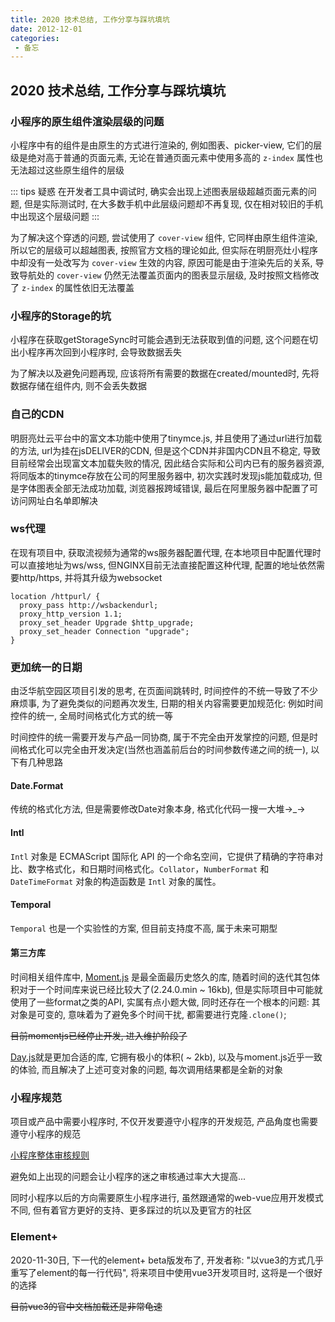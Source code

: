 ```yaml
---
title: 2020 技术总结, 工作分享与踩坑填坑
date: 2012-12-01
categories:
 - 备忘
---
```


## 2020 技术总结, 工作分享与踩坑填坑

### 小程序的原生组件渲染层级的问题

小程序中有的组件是由原生的方式进行渲染的, 例如图表、picker-view, 它们的层级是绝对高于普通的页面元素, 无论在普通页面元素中使用多高的 `z-index` 属性也无法超过这些原生组件的层级

::: tips 疑惑
在开发者工具中调试时, 确实会出现上述图表层级超越页面元素的问题, 但是实际测试时, 在大多数手机中此层级问题却不再复现, 仅在相对较旧的手机中出现这个层级问题
:::

为了解决这个穿透的问题, 尝试使用了 `cover-view` 组件, 它同样由原生组件渲染, 所以它的层级可以超越图表, 按照官方文档的理论如此, 但实际在明厨亮灶小程序中却没有一处改写为 `cover-view` 生效的内容, 原因可能是由于渲染先后的关系, 导致导航处的 `cover-view` 仍然无法覆盖页面内的图表显示层级, 及时按照文档修改了 `z-index` 的属性依旧无法覆盖

### 小程序的Storage的坑

小程序在获取getStorageSync时可能会遇到无法获取到值的问题, 这个问题在切出小程序再次回到小程序时, 会导致数据丢失

为了解决以及避免问题再现, 应该将所有需要的数据在created/mounted时, 先将数据存储在组件内, 则不会丢失数据

### 自己的CDN

明厨亮灶云平台中的富文本功能中使用了tinymce.js, 并且使用了通过url进行加载的方法, url为挂在jsDELIVER的CDN, 但是这个CDN并非国内CDN且不稳定, 导致目前经常会出现富文本加载失败的情况, 因此结合实际和公司内已有的服务器资源, 将同版本的tinymce存放在公司的阿里服务器中, 初次实践时发现js能加载成功, 但是字体图表全部无法成功加载, 浏览器报跨域错误, 最后在阿里服务器中配置了可访问网址白名单即解决

### ws代理

在现有项目中, 获取流视频为通常的ws服务器配置代理, 在本地项目中配置代理时可以直接地址为ws/wss, 但NGINX目前无法直接配置这种代理, 配置的地址依然需要http/https, 并将其升级为websocket

```shell
location /httpurl/ {
  proxy_pass http://wsbackendurl;
  proxy_http_version 1.1;
  proxy_set_header Upgrade $http_upgrade;
  proxy_set_header Connection "upgrade";
}
```

### 更加统一的日期

由泛华航空园区项目引发的思考, 在页面间跳转时, 时间控件的不统一导致了不少麻烦事, 为了避免类似的问题再次发生, 日期的相关内容需要更加规范化: 例如时间控件的统一, 全局时间格式化方式的统一等

时间控件的统一需要开发与产品一同协商, 属于不完全由开发掌控的问题, 但是时间格式化可以完全由开发决定(当然也涵盖前后台的时间参数传递之间的统一), 以下有几种思路

#### Date.Format

传统的格式化方法, 但是需要修改Date对象本身, 格式化代码一搜一大堆→_→

#### Intl

`Intl` 对象是 ECMAScript 国际化 API 的一个命名空间，它提供了精确的字符串对比、数字格式化，和日期时间格式化。`Collator`，`NumberFormat` 和 `DateTimeFormat` 对象的构造函数是 `Intl` 对象的属性。

#### Temporal

`Temporal` 也是一个实验性的方案, 但目前支持度不高, 属于未来可期型

#### 第三方库

时间相关组件库中, [Moment.js](http://momentjs.cn/) 是最全面最历史悠久的库, 随着时间的迭代其包体积对于一个时间库来说已经比较大了(2.24.0.min ~ 16kb), 但是实际项目中可能就使用了一些format之类的API, 实属有点小题大做, 同时还存在一个根本的问题: 其对象是可变的, 意味着为了避免多个时间干扰, 都需要进行克隆`.clone()`;

~~目前momentjs已经停止开发, 进入维护阶段了~~

[Day.js](https://dayjs.gitee.io/zh-CN/)就是更加合适的库, 它拥有极小的体积( ~ 2kb), 以及与moment.js近乎一致的体验, 而且解决了上述可变对象的问题, 每次调用结果都是全新的对象

### 小程序规范

项目或产品中需要小程序时, 不仅开发要遵守小程序的开发规范, 产品角度也需要遵守小程序的规范

[小程序整体审核规则](https://developers.weixin.qq.com/miniprogram/product/reject.html#_3-1-%E5%B0%8F%E7%A8%8B%E5%BA%8F%E5%9F%BA%E6%9C%AC%E5%8A%9F%E8%83%BD%E5%AE%A1%E6%A0%B8%E8%A7%84%E8%8C%83)

避免如上出现的问题会让小程序的迷之审核通过率大大提高...

同时小程序以后的方向需要原生小程序进行, 虽然跟通常的web-vue应用开发模式不同, 但有着官方更好的支持、更多踩过的坑以及更官方的社区

### Element+

2020-11-30日, 下一代的element+ beta版发布了, 开发者称: "以vue3的方式几乎重写了element的每一行代码", 将来项目中使用vue3开发项目时, 这将是一个很好的选择

~~目前vue3的官中文档加载还是非常龟速~~
